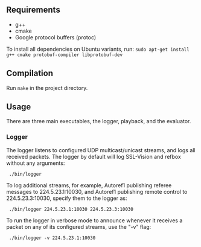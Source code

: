 ## Requirements
 * g++
 * cmake
 * Google protocol buffers (protoc)

To install all dependencies on Ubuntu variants, run:
`sudo apt-get install g++ cmake protobuf-compiler libprotobuf-dev`

## Compilation
Run `make` in the project directory.

## Usage
There are three main executables, the logger, playback, and the evaluator.

### Logger
The logger listens to configured UDP multicast/unicast streams, and logs all
received packets. The logger by default will log SSL-Vision and refbox without
any arguments:
```
 ./bin/logger
```

To log additional streams, for example, Autoref1 publishing referee messages to
224.5.23.1:10030, and Autoref1 publishing remote control to 224.5.23.3:10030,
specify them to the logger as:
```
 ./bin/logger 224.5.23.1:10030 224.5.23.3:10030
```

To run the logger in verbose mode to announce whenever it receives a packet on
any of its configured streams, use the "-v" flag:
```
 ./bin/logger -v 224.5.23.1:10030
```
